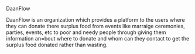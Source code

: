 DaanFlow

DaanFlow is an organization which provides a platform to the users where they can donate there surplus food from events like marraige ceremonies, parties, events, etc to poor and needy people through giving them information an=bout where to donate and whom can they contact to get the surplus food donated rather than wasting.
